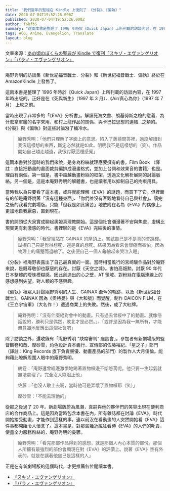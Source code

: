 ```yaml
---
title: "我們當年的聖經在 Kindle 上復刻了 《分裂》、《偏執》"
date: 2020-07-04T19:52:26.000Z
published: 2020-07-04T19:52:26.000Z
author: f6bfb5
summary: "這兩本書是整理了 1996 年時於《Quick Japan》上所刊載的訪談內容，在 1997 年時出版的。正好是在《死與新生》（1997 年 3 月）、《Air/真心為你》（1997 年 7 月） 上映之前。"
tags: ACG, Anime, Evangelion, Translate
layout: blog
---
```


文章來源：[あの頃のぼくらの聖典が Kindle で復刊「スキゾ・エヴァンゲリオン」「パラノ・エヴァンゲリオン」](https://www.excite.co.jp/news/article/E1416444712461/)

---

庵野秀明的訪談集《新世紀福音戰士．分裂》和《新世紀福音戰士．偏執》終於在 AmazonKindle 上發售了。

這兩本書是整理了 1996 年時於《Quick Japan》上所刊載的訪談內容，在 1997 年時出版的。正好是在《死與新生》（1997 年 3 月）、《Air/真心為你》（1997 年 7 月） 上映之前。

當時出現了非常多的「《EVA》分析書」。解讀死海文書、朗基努斯之槍的意義、為什麼拿軍艦的名字來用、和村上龍作品的關係、與卡巴拉思想的連結…之類的。《分裂》與《偏執》對這些討論潑了桶冷水。

> 庵野秀明：「他們只理解了字面上的意思。陷入了蒟蒻問答裡，過度解讀到我沒這樣想的東西，斷定必然就是如此。明明我不是這樣想的（笑）。作品開始自己越走越遠，我很討厭這種感覺」

這兩本書對於當時的我們來說，是身為粉絲就理應要擁有的書。Film Book （譯註：直接把動畫的畫面裁剪編排成漫畫格式，並加上台詞和效果音的書籍）也是。理由有兩個。第一個是，書中超越動畫粉絲的框架，透過文化解析展開的討論脈絡。另一個是，這是本庵野秀明的解體書，也是讀者用以抑制自己的拘束用具。

當時我以為只要看了這本書，或許就能理解《EVA》的謎題，而買下了它。但裡面有的卻是庵野說著「沒有這種東西」、「你們並沒有客觀地看待自己與社會」。讀完之後的我看完劇場版。只能「但我是如此痛苦」地依附在名為《EVA》的偶像上，更加地自我厭惡，直到現在。

書的開頭從大泉實成聊起奧姆真理教開始。這是個社會瀰漫著不安與焦慮，虛構比現實更有刺激感的時代。書裡聊的是《EVA》完結後的事情。

> 庵野秀明：「我曾經站在 GAINAX 的屋頂上，嘗試自己是不是真的會跳樓。試探自己只是覺得想死，還是真的想死。結果因為看來會很痛而害怕，因為物理上的痛楚而退縮了。之後便自己一個人龜縮起來哭泣入睡」

《分裂》裡庵野表露出了自己最真實的一面。當時相當風行的宮崎駿作品對於庵野來說，是既尊敬卻也厭惡的存在。討厭《天空之城》。害怕高畑勲。討厭 90 年代日本整體的曖昧模糊感。因此創造出的心之壁，AT 領域。對粉絲在電腦連線上的感想感到失望。對人類的不感興趣。

《偏執》裡眾人討論庵野秀明的人生、GAINAX 至今的軌跡，以及《新世紀福音戰士》。GAINAX 因為《奧特曼》與《大和號》而覺醒，制作 DAICON FILM，在《王立宇宙軍》（大名作！）遭遇商業上的失敗。然後，成了大紅牌。

> 庵野秀明：「沒有什麼絕對會中的動畫。只有過去曾經中了的動畫。就像俗話說的，勝利只是偶然，敗北才是必然。」、「或許是因為我一無所有，才能無意識地反應出這個社會吧」

除了訪談之外，還收錄有「庵野秀明 "缺席審判" 座談會」。參加者有新劇場版的監督鶴卷和哉、摩砂雪，角色設計貞本義行、宣傳部的佐藤裕紀、「星之子」部門（譯註：King Records 旗下負責聲優、動畫產品的部門）的製作人大月俊倫。能夠藉此瞭解周圍人眼中的庵野秀明。

> 鶴卷：「庵野還曾經邊激憤地踢著置物櫃邊不斷怒罵呢。他只要一生起氣就無法處理了。完全沒人能阻止他」
>
> 佐藤：「也沒人敢上去啊，當時他可是弄壞了置物櫃耶（笑）」
>
> 摩砂雪：「不能去理他的」

從那之後過了 20 年。新劇場版蔚為風潮，真嗣與他的夥伴們的笑容出現在便利商店的合作商品上。這是因為當時包含本書在內，所有雜誌都在討論《EVA》，時代開始接受動畫，才能作到這樣的事。連以前沒在看動畫的人突然開始看《EVA》這件事都開始令人懷念了。這本書是，對那些幾近瘋狂看待《EVA》的人們的叱責，使盡全力服務粉絲的，庵野秀明的憂鬱。

> 庵野秀明：「看完那部作品得到的感想，就是那個人內心本質的部份。那個人所擁有最強烈的部份會顯現在對《EVA》的評價上。說著《EVA》空有外表的，就是在講著他自己是這樣的人」

正是在有新劇場版的這個時代，才更推薦各位閱讀本書。

- [『スキゾ・エヴァンゲリオン』](http://www.amazon.co.jp/o/ASIN/B00NPWMDC8/ex-news-22/)
- [『パラノ・エヴァンゲリオン』](http://www.amazon.co.jp/o/ASIN/B00NPWMDD2/ex-news-22/)
